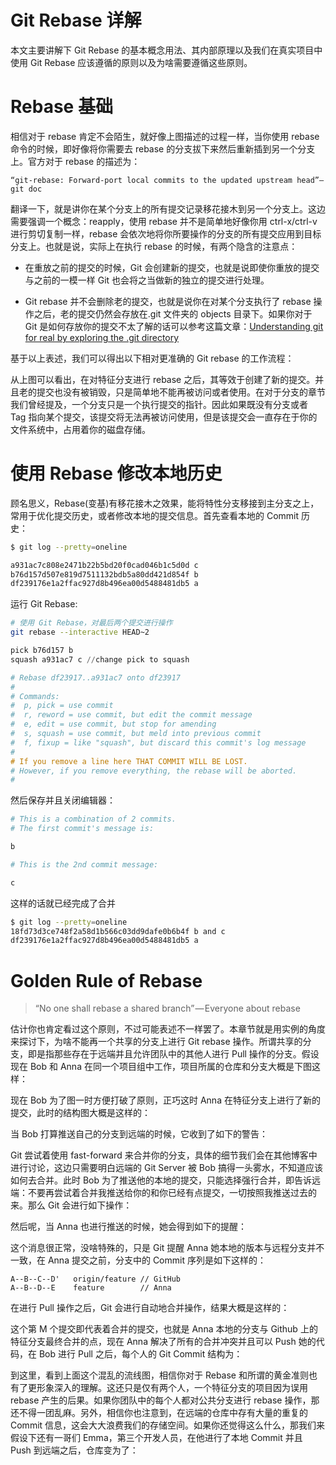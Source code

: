 # Git Rebase 详解

本文主要讲解下 Git Rebase 的基本概念用法、其内部原理以及我们在真实项目中使用 Git Rebase 应该遵循的原则以及为啥需要遵循这些原则。

# Rebase 基础

相信对于 rebase 肯定不会陌生，就好像上图描述的过程一样，当你使用 rebase 命令的时候，即好像将你需要去 rebase 的分支拔下来然后重新插到另一个分支上。官方对于 rebase 的描述为：

```
“git-rebase: Forward-port local commits to the updated upstream head”— git doc
```

翻译一下，就是讲你在某个分支上的所有提交记录移花接木到另一个分支上。这边需要强调一个概念：reapply，使用 rebase 并不是简单地好像你用 ctrl-x/ctrl-v 进行剪切复制一样，rebase 会依次地将你所要操作的分支的所有提交应用到目标分支上。也就是说，实际上在执行 rebase 的时候，有两个隐含的注意点：

- 在重放之前的提交的时候，Git 会创建新的提交，也就是说即使你重放的提交与之前的一模一样 Git 也会将之当做新的独立的提交进行处理。

- Git rebase 并不会删除老的提交，也就是说你在对某个分支执行了 rebase 操作之后，老的提交仍然会存放在.git 文件夹的 objects 目录下。如果你对于 Git 是如何存放你的提交不太了解的话可以参考这篇文章：[Understanding git for real by exploring the .git directory](https://medium.freecodecamp.com/understanding-git-for-real-by-exploring-the-git-directory-1e079c15b807#.6ylqa5e2w)

基于以上表述，我们可以得出以下相对更准确的 Git rebase 的工作流程：

从上图可以看出，在对特征分支进行 rebase 之后，其等效于创建了新的提交。并且老的提交也没有被销毁，只是简单地不能再被访问或者使用。在对于分支的章节我们曾经提及，一个分支只是一个执行提交的指针。因此如果既没有分支或者 Tag 指向某个提交，该提交将无法再被访问使用，但是该提交会一直存在于你的文件系统中，占用着你的磁盘存储。

# 使用 Rebase 修改本地历史

顾名思义，Rebase(变基)有移花接木之效果，能将特性分支移接到主分支之上，常用于优化提交历史，或者修改本地的提交信息。首先查看本地的 Commit 历史：

```sh
$ git log --pretty=oneline

a931ac7c808e2471b22b5bd20f0cad046b1c5d0d c
b76d157d507e819d7511132bdb5a80dd421d854f b
df239176e1a2ffac927d8b496ea00d5488481db5 a
```

运行 Git Rebase:

```sh
# 使用 Git Rebase，对最后两个提交进行操作
git rebase --interactive HEAD~2
```

```s
pick b76d157 b
squash a931ac7 c //change pick to squash

# Rebase df23917..a931ac7 onto df23917
#
# Commands:
#  p, pick = use commit
#  r, reword = use commit, but edit the commit message
#  e, edit = use commit, but stop for amending
#  s, squash = use commit, but meld into previous commit
#  f, fixup = like "squash", but discard this commit's log message
#
# If you remove a line here THAT COMMIT WILL BE LOST.
# However, if you remove everything, the rebase will be aborted.
#
```

然后保存并且关闭编辑器：

```s
# This is a combination of 2 commits.
# The first commit's message is:

b

# This is the 2nd commit message:

c
```

这样的话就已经完成了合并

```sh
$ git log --pretty=oneline
18fd73d3ce748f2a58d1b566c03dd9dafe0b6b4f b and c
df239176e1a2ffac927d8b496ea00d5488481db5 a
```

# Golden Rule of Rebase

> “No one shall rebase a shared branch” — Everyone about rebase

估计你也肯定看过这个原则，不过可能表述不一样罢了。本章节就是用实例的角度来探讨下，为啥不能再一个共享的分支上进行 Git rebase 操作。所谓共享的分支，即是指那些存在于远端并且允许团队中的其他人进行 Pull 操作的分支。假设现在 Bob 和 Anna 在同一个项目组中工作，项目所属的仓库和分支大概是下图这样：

现在 Bob 为了图一时方便打破了原则，正巧这时 Anna 在特征分支上进行了新的提交，此时的结构图大概是这样的：

当 Bob 打算推送自己的分支到远端的时候，它收到了如下的警告：

Git 尝试着使用 fast-forward 来合并你的分支，具体的细节我们会在其他博客中进行讨论，这边只需要明白远端的 Git Server 被 Bob 搞得一头雾水，不知道应该如何去合并。此时 Bob 为了推送他的本地的提交，只能选择强行合并，即告诉远端：不要再尝试着合并我推送给你的和你已经有点提交，一切按照我推送过去的来。那么 Git 会进行如下操作：

然后呢，当 Anna 也进行推送的时候，她会得到如下的提醒：

这个消息很正常，没啥特殊的，只是 Git 提醒 Anna 她本地的版本与远程分支并不一致，在 Anna 提交之前，分支中的 Commit 序列是如下这样的：

```
A--B--C--D'   origin/feature // GitHub
A--B--D--E    feature        // Anna
```

在进行 Pull 操作之后，Git 会进行自动地合并操作，结果大概是这样的：

这个第 M 个提交即代表着合并的提交，也就是 Anna 本地的分支与 Github 上的特征分支最终合并的点，现在 Anna 解决了所有的合并冲突并且可以 Push 她的代码，在 Bob 进行 Pull 之后，每个人的 Git Commit 结构为：

到这里，看到上面这个混乱的流线图，相信你对于 Rebase 和所谓的黄金准则也有了更形象深入的理解。这还只是仅有两个人，一个特征分支的项目因为误用 rebase 产生的后果。如果你团队中的每个人都对公共分支进行 rebase 操作，那还不得一团乱麻。另外，相信你也注意到，在远端的仓库中存有大量的重复的 Commit 信息，这会大大浪费我们的存储空间。如果你还觉得这么什么，那我们来假设下还有一哥们 Emma，第三个开发人员，在他进行了本地 Commit 并且 Push 到远端之后，仓库变为了：
